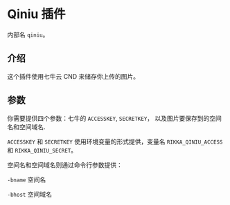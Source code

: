 # Qiniu 插件

内部名 `qiniu`。

## 介绍

这个插件使用七牛云 CND 来储存你上传的图片。

## 参数

你需要提供四个参数：七牛的 `ACCESSKEY`, `SECRETKEY`， 以及图片要保存到的空间名和空间域名.

`ACCESSKEY` 和 `SECRETKEY` 使用环境变量的形式提供，变量名 `RIKKA_QINIU_ACCESS` 和 `RIKKA_QINIU_SECRET`。

空间名和空间域名则通过命令行参数提供：

`-bname` 空间名

`-bhost` 空间域名
